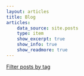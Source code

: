 ```yaml
---
layout: articles
title: Blog
articles:
    data_source: site.posts
    type: item
    show_excerpt: true
    show_info: true
    show_readmore: true
---
```

 [Filter posts by tag](/tags)